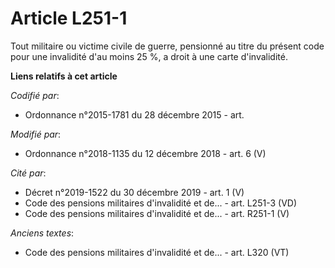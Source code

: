 # Article L251-1

Tout militaire ou victime civile de guerre, pensionné au titre du présent code pour une invalidité d'au moins 25 %, a droit à
une carte d'invalidité.

**Liens relatifs à cet article**

_Codifié par_:

  - Ordonnance n°2015-1781 du 28 décembre 2015 - art.

_Modifié par_:

  - Ordonnance n°2018-1135 du 12 décembre 2018 - art. 6 (V)

_Cité par_:

  - Décret n°2019-1522 du 30 décembre 2019 - art. 1 (V)
  - Code des pensions militaires d'invalidité et de... - art. L251-3 (VD)
  - Code des pensions militaires d'invalidité et de... - art. R251-1 (V)

_Anciens textes_:

  - Code des pensions militaires d'invalidité et de... - art. L320 (VT)
